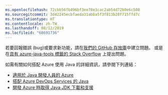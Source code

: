 ```yaml
---
ms.openlocfilehash: 72cbb56fb496bf3ee78e3cac2ab54d72b0e6c508
ms.sourcegitcommit: 3d42245ecbfaeda31abba5f3f813b28f715ffd7c
ms.translationtype: HT
ms.contentlocale: zh-TW
ms.lasthandoff: 08/12/2019
ms.locfileid: "68691736"
---
```

若要回報錯誤 (bug)或要求新功能，請在[我們的 GitHub 存放庫](https://github.com/Microsoft/azure-tools-for-java/issues)中建立問題。 或是在[具有 azure-java-tools 標籤的 Stack Overflow](https://stackoverflow.com/questions/tagged/azure-java-tools) 上提出問題。

如需有關如何搭配 Azure 使用 Java 的詳細資訊，請參閱下列連結： 

* [適用於 Java 開發人員的 Azure](/azure/java/) 
* [搭配 Azure DevOps Services 的 Java](/azure/devops/java/)
* [開發 Azure 時取得 Java JDK 下載和支援](https://aka.ms/azure-jdks)
<!-- TODO: Add URLs for Java in VSCode here --> 
